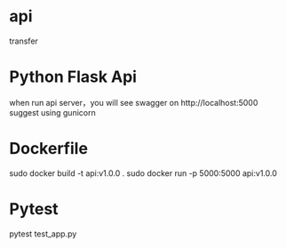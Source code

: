 # api
transfer
# Python Flask Api
when run api server，you will see swagger on http://localhost:5000
suggest using gunicorn
# Dockerfile
sudo docker build -t api:v1.0.0 .
sudo docker run -p 5000:5000 api:v1.0.0
# Pytest
pytest test_app.py
